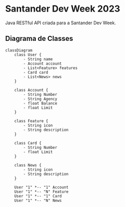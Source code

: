 # Santander Dev Week 2023
Java RESTful API criada para a Santander Dev Week.


## Diagrama de Classes

```mermaid
classDiagram
    class User {
        - String name
        - Account account
        - List<Feature> features
        - Card card
        - List<News> news
    }

    class Account {
        - String Number
        - String Agency
        - float Balance
        - float Limit
    }

    class Feature {
        - String icon
        - String description
    }

    class Card {
        - String Number
        - float Limit
    }

    class News {
        - String icon
        - String description
    }

    User "1" *-- "1" Account
    User "1" *-- "N" Feature
    User "1" *-- "1" Card
    User "1" *-- "N" News 
```

